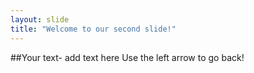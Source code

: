 ```yaml
---
layout: slide
title: "Welcome to our second slide!"
---
```

##Your text- add text here
Use the left arrow to go back!
